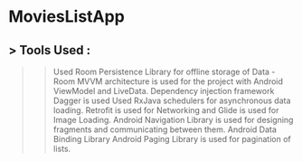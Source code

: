 # MoviesListApp

## > Tools Used :
>> Used Room Persistence Library for offline storage of Data - Room
>> MVVM architecture is used for the project with Android ViewModel and LiveData.
>> Dependency injection framework Dagger is used
>> Used RxJava schedulers for asynchronous data loading.
>> Retrofit is used  for Networking and Glide is used for Image Loading.
>> Android Navigation Library is used for designing fragments and communicating between them.
>> Android Data Binding Library
>> Android Paging Library is used for pagination of lists.
